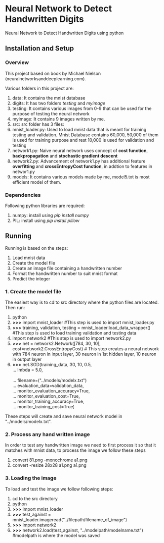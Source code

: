 # Neural Network to Detect Handwritten Digits
Neural Network to Detect Handwritten Digits using python

## Installation and Setup

### Overview
This project based on book by Michael Nielson (neuralnetworksanddeeplearning.com).

Various folders in this project are:

1. data:  It contains the mnist database
2. digits:  It has two folders *testing* and *myimage*
  1. testing: It contains various images from 0-9 that can be used for the purpose of testing the neural network
  2. myimage: It contains 9 images written by me.
3. src: src folder has 3 files:
  1. mnist_loader.py: Used to load mnist data that is meant for training testing and validation. Mnist Database contains 60,000, 50,000 of them is used for training purpose and rest 10,000 is used for validation and testing
  2. network1.py: Naive neural network uses concept of **cost function**, **backpropagation** and **stochastic gradient descent**
  3. network2.py: Advancement of network1.py has additional feature **overfitting** and **crossEntropyCost function**, in addtion to features in networ1.py
4. models: It contains various models made by me, model5.txt is most efficient model of them.

### Dependencies
Following python libraries are required:

1. numpy: install using *pip install numpy*
2. PIL: install using *pip install pillow*

## Running
Running is based on the steps:

1. Load mnist data
2. Create the model file
3. Create an image file containing a handwritten number
4. Format the handwritten number to suit mnist format
5. Predict the integer 

### 1. Create the model file
The easiest way is to cd to src directory where the python files are located. Then run:

1. python
2. **>>>** import mnist_loader  #This step is used to import mnist_loader.py
3. **>>>** training, validation, testing = mnist_loader.load_data_wrapper() #This step is used to load training validation and testing data
4. import network2 #This step is used to import network2.py
5. **>>>** net = network2.Network([784, 30, 10], cost=network2.CrossEntropyCost) # This step creates a neural network with 784 neuron in input layer, 30 neuron in 1st hidden layer, 10 neuron in output layer
6. **>>>** net.SGD(training_data, 30, 10, 0.5,<br>
  ... lmbda = 5.0,<br>         
  ... filename=("../models/modelx.txt")<br>
  ... evaluation_data=validation_data,<br>
  ... monitor_evaluation_accuracy=True,<br>
  ... monitor_evaluation_cost=True,<br>
  ... monitor_training_accuracy=True,<br>
  ... monitor_training_cost=True)<br>

These steps will create and save neural network model in "../models/modelx.txt".

### 2. Process any hand written image

In order to test any handwritten image we need to first process it so that it matches with mnist data, to process the image we follow these steps 

 1. convert 81.png -monochrome a1.png
 2. convert -resize 28x28 a1.png a1.png

### 3. Loading the image

To load and test the image we follow following steps:

1. cd to the src directory
2. python
3. **>>>** import mnist_loader
4. **>>>** test_against = mnist_loader.imageread("../filepath/filename_of_image")
5. **>>>** import network2
6. **>>>** network2.load(test_against, "../modelpath/modelname.txt") #modelpath is where the model was saved

